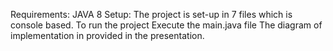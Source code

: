Requirements:
JAVA 8
Setup:
The project is set-up in 7 files which is console based. To run the project Execute the main.java file
The diagram of implementation in provided in the presentation.
